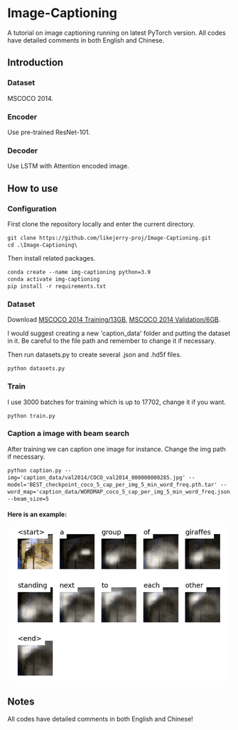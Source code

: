 # Image-Captioning
A tutorial on image captioning running on latest PyTorch version.
All codes have detailed comments in both English and Chinese.

## Introduction
### Dataset
MSCOCO 2014.
### Encoder
Use pre-trained ResNet-101.
### Decoder
Use LSTM with Attention encoded image.

## How to use
### Configuration 
First clone the repository locally and enter the current directory.
```
git clone https://github.com/likejerry-proj/Image-Captioning.git
cd .\Image-Captioning\
```

Then install related packages.
```
conda create --name img-captioning python=3.9
conda activate img-captioning
pip install -r requirements.txt
```

### Dataset
Download [MSCOCO 2014 Training/13GB](https://cocodataset.org/#download), [MSCOCO 2014 Validation/6GB](https://cocodataset.org/#download).

I would suggest creating a new  'caption_data'  folder and putting the dataset in it. Be careful to the file path and remember to change it if necessary.

Then run datasets.py to create several .json and .hd5f files.
```
python datasets.py
```

### Train
I use 3000 batches for training which is up to 17702, change it if you want.

```
python train.py
```


### Caption a image with beam search
After training we can caption one image for instance. Change the img path if necessary.
```
python caption.py --img='caption_data/val2014/COCO_val2014_000000000285.jpg' --model='BEST_checkpoint_coco_5_cap_per_img_5_min_word_freq.pth.tar' --word_map='caption_data/WORDMAP_coco_5_cap_per_img_5_min_word_freq.json' --beam_size=5
```
#### Here is an example:
<div align="center"> <img src="https://github.com/likejerry-proj/Image-Captioning/blob/main/img/example.jpg" width = 500 /> </div>

## Notes
All codes have detailed comments in both English and Chinese!
